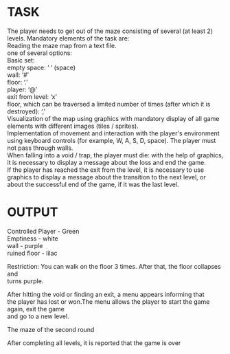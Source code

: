 # TASK
The player needs to get out of the maze consisting of several (at least 2) levels. Mandatory elements of the task are:  
Reading the maze map from a text file.  
one of several options:  
Basic set:  
empty space: ‘ ‘ (space)  
wall: ‘#’  
floor: ‘.’  
player: ‘@’  
exit from level: ‘x’  
floor, which can be traversed a limited number of times (after which it is destroyed): ‘,’  
Visualization of the map using graphics with mandatory display of all game elements with different images (tiles / sprites).  
Implementation of movement and interaction with the player's environment using keyboard controls (for example, W, A, S, D, space). The player must not pass through walls.  
When falling into a void / trap, the player must die: with the help of graphics, it is necessary to display a message about the loss and end the game.  
If the player has reached the exit from the level, it is necessary to use graphics to display a message about the transition to the next level, or about the successful end of the game, if it was the last level.  
# OUTPUT
Controlled Player - Green  
Emptiness - white  
wall - purple  
ruined floor - lilac  
  
Restriction: You can walk on the floor 3 times. After that, the floor collapses and  
turns purple.  
  
After hitting the void or finding an exit, a menu appears informing that  
the player has lost or won.The menu allows the player to start the game again, exit the game  
and go to a new level.  
  
The maze of the second round  
  
After completing all levels, it is reported that the game is over  
